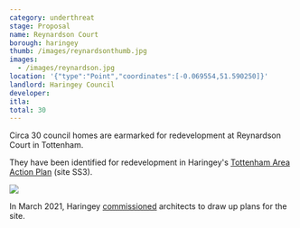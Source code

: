 ```yaml
---
category: underthreat
stage: Proposal
name: Reynardson Court 
borough: haringey
thumb: /images/reynardsonthumb.jpg
images:
  - /images/reynardson.jpg
location: '{"type":"Point","coordinates":[-0.069554,51.590250]}'
landlord: Haringey Council
developer:
itla:
total: 30
---
```

Circa 30 council homes are earmarked for redevelopment at Reynardson Court in Tottenham. 

They have been identified for redevelopment in Haringey's [Tottenham Area Action Plan](https://www.haringey.gov.uk/sites/haringeygovuk/files/final_haringey_tottenham_aap_dtp_online.pdf) (site SS3). 

<img src="/images/reynardson2.png" class="img-fluid rounded img-thumbnail">

In March 2021, Haringey [commissioned](https://www.minutes.haringey.gov.uk/ieDecisionDetails.aspx?ID=2559) architects to draw up plans for the site.
